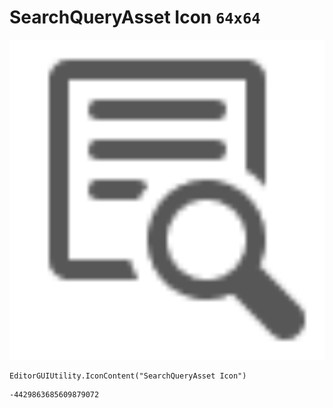 # SearchQueryAsset Icon `64x64`
<img src="/img/SearchQueryAsset%20Icon.png" width=512 height=512>

``` CSharp
EditorGUIUtility.IconContent("SearchQueryAsset Icon")
```
```
-4429863685609879072
```
